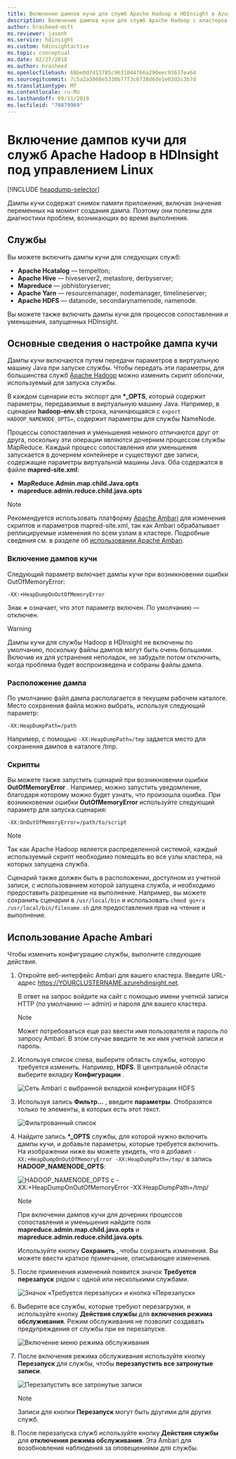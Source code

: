 ```yaml
---
title: Включение дампов кучи для служб Apache Hadoop в HDInsight в Azure
description: Включение дампов кучи для служб Apache Hadoop с кластеров HDInsight под управлением Linux для отладки и анализа.
author: hrasheed-msft
ms.reviewer: jasonh
ms.service: hdinsight
ms.custom: hdinsightactive
ms.topic: conceptual
ms.date: 02/27/2018
ms.author: hrasheed
ms.openlocfilehash: 68be0d7d13785c9631044766a290eec93637ea64
ms.sourcegitcommit: 7c5a2a3068e5330b77f3c6738d6de1e03d3c3b7d
ms.translationtype: MT
ms.contentlocale: ru-RU
ms.lasthandoff: 09/11/2019
ms.locfileid: "70879969"
---
```

# <a name="enable-heap-dumps-for-apache-hadoop-services-on-linux-based-hdinsight"></a>Включение дампов кучи для служб Apache Hadoop в HDInsight под управлением Linux

[!INCLUDE [heapdump-selector](../../includes/hdinsight-selector-heap-dump.md)]

Дампы кучи содержат снимок памяти приложения, включая значения переменных на момент создания дампа. Поэтому они полезны для диагностики проблем, возникающих во время выполнения.

## <a name="whichServices"></a>Службы

Вы можете включить дампы кучи для следующих служб:

* **Apache Hcatalog** — tempelton;
* **Apache Hive** — hiveserver2, metastore, derbyserver;
* **Mapreduce** — jobhistoryserver;
* **Apache Yarn** — resourcemanager, nodemanager, timelineserver;
* **Apache HDFS** — datanode, secondarynamenode, namenode.

Вы можете также включить дампы кучи для процессов сопоставления и уменьшения, запущенных HDInsight.

## <a name="configuration"></a>Основные сведения о настройке дампа кучи

Дампы кучи включаются путем передачи параметров в виртуальную машину Java при запуске службы. Чтобы передать эти параметры, для большинства служб [Apache Hadoop](https://hadoop.apache.org/) можно изменить скрипт оболочки, используемый для запуска службы.

В каждом сценарии есть экспорт для **\*\_OPTS**, который содержит параметры, передаваемые в виртуальную машину Java. Например, в сценарии **hadoop-env.sh** строка, начинающаяся с `export HADOOP_NAMENODE_OPTS=`, содержит параметры для службы NameNode.

Процессы сопоставления и уменьшения немного отличаются друг от друга, поскольку эти операции являются дочерним процессом службы MapReduce. Каждый процесс сопоставления или уменьшения запускается в дочернем контейнере и существуют две записи, содержащие параметры виртуальной машины Java. Оба содержатся в файле **mapred-site.xml**:

* **MapReduce.Admin.map.child.Java.opts**
* **mapreduce.admin.reduce.child.java.opts**

> [!NOTE]  
> Рекомендуется использовать платформу [Apache Ambari](https://ambari.apache.org/) для изменения скриптов и параметров mapred-site.xml, так как Ambari обрабатывает реплицируемые изменения по всем узлам в кластере. Подробные сведения см. в разделе об [использовании Apache Ambari](#using-apache-ambari).

### <a name="enable-heap-dumps"></a>Включение дампов кучи

Следующий параметр включает дампы кучи при возникновении ошибки OutOfMemoryError:

    -XX:+HeapDumpOnOutOfMemoryError

Знак **+** означает, что этот параметр включен. По умолчанию — отключен.

> [!WARNING]  
> Дампы кучи для службы Hadoop в HDInsight не включены по умолчанию, поскольку файлы дампов могут быть очень большими. Включив их для устранения неполадок, не забудьте потом отключить, когда проблема будет воспроизведена и собраны файлы дампа.

### <a name="dump-location"></a>Расположение дампа

По умолчанию файл дампа располагается в текущем рабочем каталоге. Место сохранения файла можно выбрать, используя следующий параметр:

    -XX:HeapDumpPath=/path

Например, с помощью `-XX:HeapDumpPath=/tmp` задается место для сохранения дампов в каталоге /tmp.

### <a name="scripts"></a>Скрипты

Вы можете также запустить сценарий при возникновении ошибки **OutOfMemoryError** . Например, можно запустить уведомление, благодаря которому можно будет узнать, что произошла ошибка. При возникновении ошибки __OutOfMemoryError__ используйте следующий параметр для запуска сценария:

    -XX:OnOutOfMemoryError=/path/to/script

> [!NOTE]  
> Так как Apache Hadoop является распределенной системой, каждый используемый скрипт необходимо помещать во все узлы кластера, на которых запущена служба.
> 
> Сценарий также должен быть в расположении, доступном из учетной записи, с использованием которой запущена служба, и необходимо предоставить разрешение на выполнение. Например, вы можете сохранить сценарии в `/usr/local/bin` и использовать `chmod go+rx /usr/local/bin/filename.sh` для предоставления прав на чтение и выполнение.

## <a name="using-apache-ambari"></a>Использование Apache Ambari

Чтобы изменить конфигурацию службы, выполните следующие действия.

1. Откройте веб-интерфейс Ambari для вашего кластера. Введите URL-адрес https://YOURCLUSTERNAME.azurehdinsight.net.

    В ответ на запрос войдите на сайт с помощью имени учетной записи HTTP (по умолчанию — admin) и пароля для вашего кластера.

   > [!NOTE]  
   > Может потребоваться еще раз ввести имя пользователя и пароль по запросу Ambari. В этом случае введите те же имя учетной записи и пароль.

2. Используя список слева, выберите область службы, которую требуется изменить. Например, **HDFS**. В центральной области выберите вкладку **Конфигурации** .

    ![Сеть Ambari с выбранной вкладкой конфигурации HDFS](./media/hdinsight-hadoop-collect-debug-heap-dump-linux/hdi-service-config-tab.png)

3. Используя запись **Фильтр...** , введите **параметры**. Отобразятся только те элементы, в которых есть этот текст.

    ![Фильтрованный список](./media/hdinsight-hadoop-collect-debug-heap-dump-linux/hdinsight-filter-list.png)

4. Найдите запись **\*\_OPTS** службы, для которой нужно включить дампы кучи, и добавьте параметры, которые требуется включить. На изображении ниже вы можете увидеть, что я добавил `-XX:+HeapDumpOnOutOfMemoryError -XX:HeapDumpPath=/tmp/` в запись **HADOOP\_NAMENODE\_OPTS**:

    ![HADOOP_NAMENODE_OPTS с -XX:+HeapDumpOnOutOfMemoryError -XX:HeapDumpPath=/tmp/](./media/hdinsight-hadoop-collect-debug-heap-dump-linux/hadoop-namenode-opts.png)

   > [!NOTE]  
   > При включении дампов кучи для дочерних процессов сопоставления и уменьшения найдите поля **mapreduce.admin.map.child.java.opts** и **mapreduce.admin.reduce.child.java.opts**.

    Используйте кнопку **Сохранить** , чтобы сохранить изменения. Вы можете ввести краткое примечание, описывающее изменения.

5. После применения изменений появится значок **Требуется перезапуск** рядом с одной или несколькими службами.

    ![Значок «Требуется перезапуск» и кнопка «Перезапуск»](./media/hdinsight-hadoop-collect-debug-heap-dump-linux/restart-required-icon.png)

6. Выберите все службы, которые требуют перезагрузки, и используйте кнопку **Действия службы** для **включения режима обслуживания**. Режим обслуживания не позволит создавать предупреждения от службы при ее перезапуске.

    ![Включение меню режима обслуживания](./media/hdinsight-hadoop-collect-debug-heap-dump-linux/hdi-maintenance-mode.png)

7. После включения режима обслуживания используйте кнопку **Перезапуск** для службы, чтобы **перезапустить все затронутые записи**.

    ![Перезапустить все затронутые записи](./media/hdinsight-hadoop-collect-debug-heap-dump-linux/hdi-restart-all-button.png)

   > [!NOTE]  
   > Записи для кнопки **Перезапуск** могут быть другими для других служб.

8. После перезапуска служб используйте кнопку **Действия службы** для **отключения режима обслуживания**. Эта Ambari для возобновления наблюдения за оповещениями для службы.

